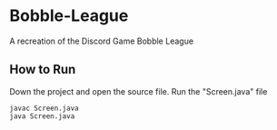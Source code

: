 # Bobble-League
A recreation of the Discord Game Bobble League

## How to Run
Down the project and open the source file. Run the "Screen.java" file
```
javac Screen.java
java Screen.java
```
